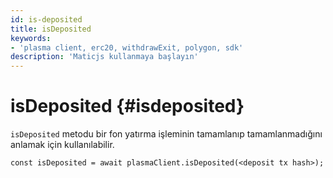 ```yaml
---
id: is-deposited
title: isDeposited
keywords:
- 'plasma client, erc20, withdrawExit, polygon, sdk'
description: 'Maticjs kullanmaya başlayın'
---
```


# isDeposited {#isdeposited}

`isDeposited` metodu bir fon yatırma işleminin tamamlanıp tamamlanmadığını anlamak için kullanılabilir.

```
const isDeposited = await plasmaClient.isDeposited(<deposit tx hash>);
```
